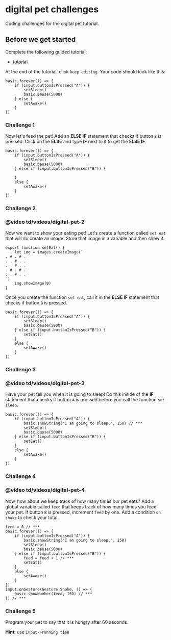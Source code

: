 # digital pet challenges

Coding challenges for the digital pet tutorial. 

## Before we get started

Complete the following guided tutorial:

* [tutorial](/microbit/lessons/digital-pet/tutorial)

At the end of the tutorial, click `keep editing`. Your code should look like this:

```
basic.forever(() => {
    if (input.buttonIsPressed("A")) {
        setSleep()
        basic.pause(5000)
    } else {
        setAwake()
    }
})
```

### Challenge 1

Now let's feed the pet! Add an **ELSE IF** statement that checks if button `B` is pressed. Click on the **ELSE** and type **IF** next to it to get the **ELSE IF**.

```
basic.forever(() => {
    if (input.buttonIsPressed("A")) {
        setSleep()
        basic.pause(5000)
    } else if (input.buttonIsPressed("B")) {

    }
    else {
        setAwake()
    }
})
```

### Challenge 2

### @video td/videos/digital-pet-2

Now we want to show your eating pet! Let's create a function called `set eat` that will do create an image. Store that image in a variable and then show it.

```
export function setEat() {
    let img = images.createImage(`
. # . # .
. . # . .
. . # . .
. # . # .
. . # . .
`)
    img.showImage(0)
}
```

Once you create the function `set eat`, call it in the **ELSE IF** statement that checks if button `B` is pressed.

```
basic.forever(() => {
    if (input.buttonIsPressed("A")) {
        setSleep()
        basic.pause(5000)
    } else if (input.buttonIsPressed("B")) {
        setEat()
    }
    else {
        setAwake()
    }
})
```

### Challenge 3

### @video td/videos/digital-pet-3

Have your pet tell you when it is going to sleep! Do this inside of the **IF** statement that checks if button `A` is pressed before you call the function `set sleep`.

```
basic.forever(() => {
    if (input.buttonIsPressed("A")) {
        basic.showString("I am going to sleep.", 150) // ***
        setSleep()
        basic.pause(5000)
    } else if (input.buttonIsPressed("B")) {
        setEat()
    }
    else {
        setAwake()
    }
})
```

### Challenge 4

### @video td/videos/digital-pet-4

Now, how about we keep track of how many times our pet eats? Add a global variable  called `feed` that keeps track of how many times you feed your pet. If button `B` is pressed, increment `feed` by one.  Add a condition `on shake` to check your total.

```
feed = 0 // ***
basic.forever(() => {
    if (input.buttonIsPressed("A")) {
        basic.showString("I am going to sleep.", 150)
        setSleep()
        basic.pause(5000)
    } else if (input.buttonIsPressed("B")) {
        feed = feed + 1 // ***
        setEat()
    }
    else {
        setAwake()
    }
})
input.onGesture(Gesture.Shake, () => {
    basic.showNumber(feed, 150) // ***
}) // ***
```

### Challenge 5

Program your pet to say that it is hungry after 60 seconds.

**Hint**: use `input->running time`


